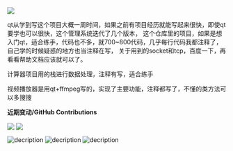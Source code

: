 <img src="https://readme-typing-svg.herokuapp.com/?lines=欢迎来到我的Github;&font=Roboto;&color=red" />

qt从学到写这个项目大概一周时间，如果之前有项目经历就能写起来很快，即使qt要学也可以很快，这个管理系统迭代了几个版本，
这个仓库里的项目，如果是想入门qt，适合练手，代码也不多，就700~800代码，几乎每行代码我都注释了，自己学的时候疑惑的地方也当注释在写，
关于用到的socket和tcp，百度一下，再看看帮助文档应该就可以了。

计算器项目用的栈进行数据处理，注释有写，适合练手

视频播放器是用qt+ffmpeg写的，实现了主要功能，注释都写了，不懂的类方法可以多搜搜

**近期变动/GitHub Contributions**
<!--状态展示：-->
<img align="center"  src="https://github-readme-stats.vercel.app/api?username=pydnb&show_icons=true&theme=radical"/>

<!--语言使用统计：-->
<img align="center"  src="https://github-readme-stats.vercel.app/api/top-langs/?username=pydnb&theme=radical&layout=compact"  />

<!--语言徽标展示：-->
![decription](https://img.shields.io/badge/Language-C++-black)
![decription](https://img.shields.io/badge/Language-Python-red)
![decription](https://img.shields.io/badge/Language-Java-green)
